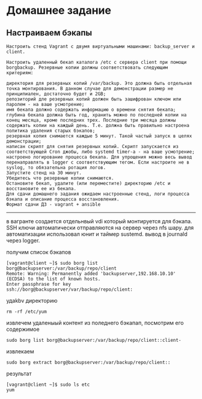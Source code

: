 # Домашнее задание
## Настраиваем бэкапы
```
Настроить стенд Vagrant с двумя виртуальными машинами: backup_server и client.

Настроить удаленный бекап каталога /etc c сервера client при помощи borgbackup. Резервные копии должны соответствовать следующим критериям:

директория для резервных копий /var/backup. Это должна быть отдельная точка монтирования. В данном случае для демонстрации размер не принципиален, достаточно будет и 2GB;
репозиторий дле резервных копий должен быть зашифрован ключом или паролем - на ваше усмотрение;
имя бекапа должно содержать информацию о времени снятия бекапа;
глубина бекапа должна быть год, хранить можно по последней копии на конец месяца, кроме последних трех. Последние три месяца должны содержать копии на каждый день. Т.е. должна быть правильно настроена политика удаления старых бэкапов;
резервная копия снимается каждые 5 минут. Такой частый запуск в целях демонстрации;
написан скрипт для снятия резервных копий. Скрипт запускается из соответствующей Cron джобы, либо systemd timer-а - на ваше усмотрение;
настроено логирование процесса бекапа. Для упрощения можно весь вывод перенаправлять в logger с соответствующим тегом. Если настроите не в syslog, то обязательна ротация логов.
Запустите стенд на 30 минут. 
Убедитесь что резервные копии снимаются. 
Остановите бекап, удалите (или переместите) директорию /etc и восстановите ее из бекапа. 
Для сдачи домашнего задания ожидаем настроенные стенд, логи процесса бэкапа и описание процесса восстановления. 
Формат сдачи ДЗ - vagrant + ansible
```
** **
в вагранте создается отдельнвый vdi который монтируется для бэкапа.
SSH ключи автоматически отправляются на сервер через nfs шару.
для автоматизации использовал юнит и  таймер sustemd.
вывод в journald через logger.

получим список бэкапов
```
[vagrant@client ~]$ sudo borg list borg@backupserver:/var/backup/repo/client
Remote: Warning: Permanently added 'backupserver,192.168.10.10' (ECDSA) to the list of known hosts.
Enter passphrase for key ssh://borg@backupserver/var/backup/repo/client: 
```
удаkbv директорию
```
rm -rf /etc/yum
```
извлечем удаленыый контент из поледнего бэкапап, посмотрим его содержимое
```
sudo borg list borg@backupserver:/var/backup/repo/client::client-
```
извлекаем
```
sudo borg extract borg@backupserver:/var/backup/repo/client::
```
результат
```
[vagrant@client ~]$ sudo ls etc
yum
```
